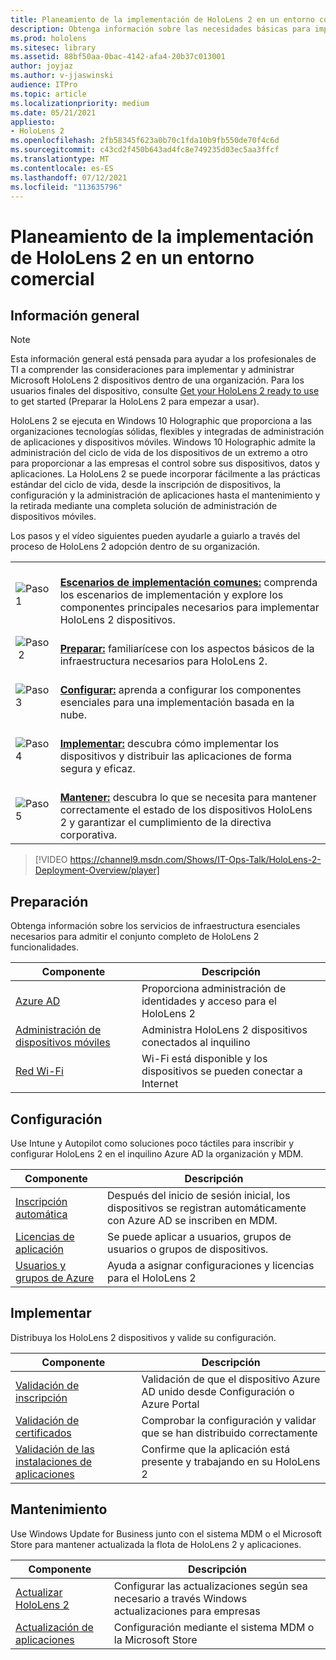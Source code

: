 ```yaml
---
title: Planeamiento de la implementación de HoloLens 2 en un entorno comercial
description: Obtenga información sobre las necesidades básicas para implementar y administrar HoloLens en entornos empresariales, incluida la infraestructura, Azure Active Directory y la administración de dispositivos móviles.
ms.prod: hololens
ms.sitesec: library
ms.assetid: 88bf50aa-0bac-4142-afa4-20b37c013001
author: joyjaz
ms.author: v-jjaswinski
audience: ITPro
ms.topic: article
ms.localizationpriority: medium
ms.date: 05/21/2021
appliesto:
- HoloLens 2
ms.openlocfilehash: 2fb58345f623a0b70c1fda10b9fb550de70f4c6d
ms.sourcegitcommit: c43cd2f450b643ad4fc8e749235d03ec5aa3ffcf
ms.translationtype: MT
ms.contentlocale: es-ES
ms.lasthandoff: 07/12/2021
ms.locfileid: "113635796"
---
```

# <a name="planning-hololens-2-deployment-in-a-commercial-environment"></a>Planeamiento de la implementación de HoloLens 2 en un entorno comercial

## <a name="overview"></a>Información general
> [!NOTE]
> Esta información general está pensada para ayudar a los profesionales de TI a comprender las consideraciones para implementar y administrar Microsoft HoloLens 2 dispositivos dentro de una organización. Para los usuarios finales del dispositivo, consulte [Get your HoloLens 2 ready to use](hololens2-setup.md) to get started (Preparar la HoloLens 2 para empezar a usar).

HoloLens 2 se ejecuta en Windows 10 Holographic que proporciona a las organizaciones tecnologías sólidas, flexibles y integradas de administración de aplicaciones y dispositivos móviles. Windows 10 Holographic admite la administración del ciclo de vida de los dispositivos de un extremo a otro para proporcionar a las empresas el control sobre sus dispositivos, datos y aplicaciones. La HoloLens 2 se puede incorporar fácilmente a las prácticas estándar del ciclo de vida, desde la inscripción de dispositivos, la configuración y la administración de aplicaciones hasta el mantenimiento y la retirada mediante una completa solución de administración de dispositivos móviles.

Los pasos y el vídeo siguientes pueden ayudarle a guiarlo a través del proceso de HoloLens 2 adopción dentro de su organización.

| | |
|--|--|
| ![Paso 1](images/1green.png)| <br/> **[Escenarios de implementación comunes:](hololens-requirements.md)** comprenda los escenarios de implementación y explore los componentes principales necesarios para implementar HoloLens 2 dispositivos. |
| ![Paso 2](images/2green.png)| <br/> **[Preparar:](#prepare)** familiarícese con los aspectos básicos de la infraestructura necesarios para HoloLens 2. |
| ![Paso 3](images/3green.png) | <br/> **[Configurar:](#configure)** aprenda a configurar los componentes esenciales para una implementación basada en la nube. |
| ![Paso 4](images/4green.png) | <br/> **[Implementar:](#deploy)** descubra cómo implementar los dispositivos y distribuir las aplicaciones de forma segura y eficaz. |
| ![Paso 5](images/5green.png) | <br/> **[Mantener:](#maintain)** descubra lo que se necesita para mantener correctamente el estado de los dispositivos HoloLens 2 y garantizar el cumplimiento de la directiva corporativa. |

> [!VIDEO https://channel9.msdn.com/Shows/IT-Ops-Talk/HoloLens-2-Deployment-Overview/player]

## <a name="prepare"></a>Preparación

Obtenga información sobre los servicios de infraestructura esenciales necesarios para admitir el conjunto completo de HoloLens 2 funcionalidades. 

| Componente | Descripción |
|-----------|------------|
| [Azure AD](hololens-identity.md) | Proporciona administración de identidades y acceso para el HoloLens 2  |
| [Administración de dispositivos móviles](hololens-mdm-configure.md)| Administra HoloLens 2 dispositivos conectados al inquilino  |
| [Red Wi-Fi](hololens-commercial-infrastructure.md)| Wi-Fi está disponible y los dispositivos se pueden conectar a Internet  |

## <a name="configure"></a>Configuración

Use Intune y Autopilot como soluciones poco táctiles para inscribir y configurar HoloLens 2 en el inquilino Azure AD la organización y MDM.

| Componente | Descripción |
|-----------|------------|
| [Inscripción automática](hololens-enroll-mdm.md#auto-enrollment-in-mdm) | Después del inicio de sesión inicial, los dispositivos se registran automáticamente con Azure AD se inscriben en MDM.  |
| [Licencias de aplicación](hololens2-cloud-connected-configure.md#application-licenses)| Se puede aplicar a usuarios, grupos de usuarios o grupos de dispositivos.  |
| [Usuarios y grupos de Azure](hololens2-cloud-connected-configure.md#azure-users-and-groups) | Ayuda a asignar configuraciones y licencias para el HoloLens 2  |

## <a name="deploy"></a>Implementar

Distribuya los HoloLens 2 dispositivos y valide su configuración. 

| Componente | Descripción |
|-----------|------------|
| [Validación de inscripción](hololens2-corp-connected-deploy.md#enrollment-validation) | Validación de que el dispositivo Azure AD unido desde Configuración o Azure Portal |
| [Validación de certificados](hololens2-corp-connected-deploy.md#wi-fi-certificate-validation) | Comprobar la configuración y validar que se han distribuido correctamente |
| [Validación de las instalaciones de aplicaciones](hololens2-corp-connected-deploy.md#validate-lob-app-install) | Confirme que la aplicación está presente y trabajando en su HoloLens 2 |

## <a name="maintain"></a>Mantenimiento

Use Windows Update for Business junto con el sistema MDM o el Microsoft Store para mantener actualizada la flota de HoloLens 2 y aplicaciones.

| Componente | Descripción |
|-----------|------------|
| [Actualizar HoloLens 2](hololens-updates.md) | Configurar las actualizaciones según sea necesario a través Windows actualizaciones para empresas |
| [Actualización de aplicaciones](app-deploy-overview.md) | Configuración mediante el sistema MDM o la Microsoft Store
